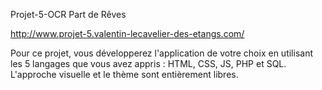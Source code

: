 Projet-5-OCR Part de Rêves

http://www.projet-5.valentin-lecavelier-des-etangs.com/

Pour ce projet, vous développerez l'application de votre choix en utilisant les 5 langages que vous avez appris : HTML, CSS, JS, PHP et SQL. L'approche visuelle et le thème sont entièrement libres.
